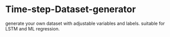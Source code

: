# Time-step-Dataset-generator
generate your own dataset with adjustable variables and labels. suitable for LSTM and ML regression.